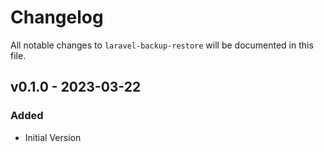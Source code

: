 # Changelog

All notable changes to `laravel-backup-restore` will be documented in this file.

## v0.1.0 - 2023-03-22

### Added

- Initial Version
